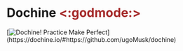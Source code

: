 # Dochine <span style = "color:brown"> <:godmode:> </span>
[![Dochine! Practice Make Perfect](https://img.shields.io/badge/Dochine--Practice--Make--Perfect%20(let\'s%20do%20this%20guys!)-blue?logo="D")](https://dochine.io/#https://github.com/ugoMusk/dochine)